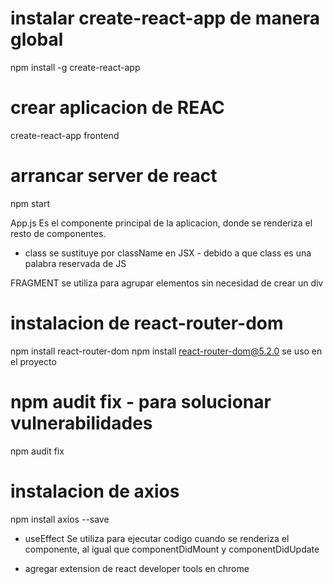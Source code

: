 # instalar create-react-app   de manera global
npm install -g create-react-app
# crear aplicacion de REAC
create-react-app frontend
# arrancar server de react
npm start

App.js 
Es el componente principal de la aplicacion, donde se renderiza el resto de componentes.

- class se sustituye por className en JSX - debido a que class es una palabra reservada de JS

FRAGMENT se utiliza para agrupar elementos sin necesidad de crear un div

# instalacion de react-router-dom
npm install react-router-dom
npm install react-router-dom@5.2.0    se uso en el proyecto

# npm audit fix - para solucionar vulnerabilidades
npm audit fix

# instalacion de axios
npm install axios --save

- useEffect 
Se utiliza para ejecutar codigo cuando se renderiza el componente, al igual que componentDidMount y componentDidUpdate

- agregar extension de react developer tools en chrome